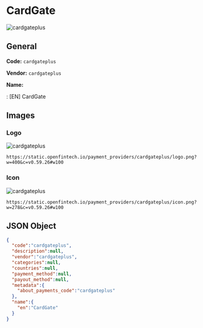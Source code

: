 
# CardGate 
![cardgateplus](https://static.openfintech.io/payment_providers/cardgateplus/logo.png?w=400&c=v0.59.26#w100)  

## General 
 
**Code:** `cardgateplus` 
 
**Vendor:** `cardgateplus` 
 
**Name:** 
 
:	[EN] CardGate 
 

## Images 

### Logo 
 
![cardgateplus](https://static.openfintech.io/payment_providers/cardgateplus/logo.png?w=400&c=v0.59.26#w100)  

```
https://static.openfintech.io/payment_providers/cardgateplus/logo.png?w=400&c=v0.59.26#w100
```  

### Icon 
 
![cardgateplus](https://static.openfintech.io/payment_providers/cardgateplus/icon.png?w=278&c=v0.59.26#w100)  

```
https://static.openfintech.io/payment_providers/cardgateplus/icon.png?w=278&c=v0.59.26#w100
```  

## JSON Object 

```json
{
  "code":"cardgateplus",
  "description":null,
  "vendor":"cardgateplus",
  "categories":null,
  "countries":null,
  "payment_method":null,
  "payout_method":null,
  "metadata":{
    "about_payments_code":"cardgateplus"
  },
  "name":{
    "en":"CardGate"
  }
}
```  
